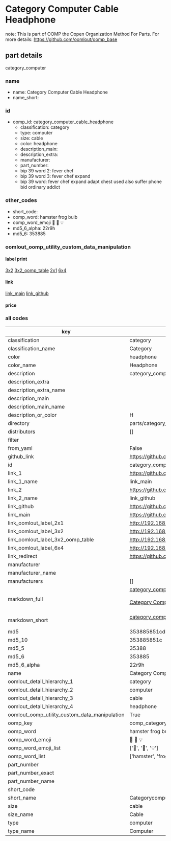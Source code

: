 # Category Computer Cable Headphone  

note: This is part of OOMP the Oopen Organization Method For Parts. For more details: https://github.com/oomlout/oomp_base

##  part details
  



category_computer



### name
* name: Category Computer Cable Headphone
* name_short: 
### id
* oomp_id: category_computer_cable_headphone
  * classification: category
  * type: computer
  * size: cable
  * color: headphone
  * description_main: 
  * description_extra: 
  * manufacturer: 
  * part_number: 
  * bip 39 word 2: fever chef
  * bip 39 word 3: fever chef expand
  * bip 39 word: fever chef expand adapt chest used also suffer phone bid ordinary addict

### other_codes
* short_code: 
* oomp_word: hamster frog bulb
* oomp_word_emoji :hamster: :frog: :bulb:
* md5_6_alpha: 22r9h
* md5_6: 353885






### oomlout_oomp_utility_custom_data_manipulation
#### label print
[3x2](http://192.168.1.245:1112/?label=oomp%2022r9h)
[3x2_oomp_table](http://192.168.1.108:1112/?label=oomp%2022r9h)
[2x1](http://192.168.1.242:1112/?label=oomp%2022r9h)
[6x4](http://192.168.1.55:1112/?label=oomp%2022r9h)    

#### link

[link_main](https://github.com/oomlout/oomlout_oomp_version_1_messy/tree/main/parts/category_computer_cable_headphone) [link_github](https://github.com/oomlout/oomlout_oomp_version_1_messy/tree/main/parts/category_computer_cable_headphone)                             

#### price







### all codes 
| key | value |  
| --- | --- |  
| classification | category |  
| classification_name | Category |  
| color | headphone |  
| color_name | Headphone |  
| description | category_computer |  
| description_extra |  |  
| description_extra_name |  |  
| description_main |  |  
| description_main_name |  |  
| description_or_color | H  |  
| directory | parts/category_computer_cable_headphone |  
| distributors | [] |  
| filter |  |  
| from_yaml | False |  
| github_link | https://github.com/oomlout/oomlout_oomp_part_src/tree/main/parts/category_computer_cable_headphone |  
| id | category_computer_cable_headphone |  
| link_1 | https://github.com/oomlout/oomlout_oomp_version_1_messy/tree/main/parts/category_computer_cable_headphone |  
| link_1_name | link_main |  
| link_2 | https://github.com/oomlout/oomlout_oomp_version_1_messy/tree/main/parts/category_computer_cable_headphone |  
| link_2_name | link_github |  
| link_github | https://github.com/oomlout/oomlout_oomp_version_1_messy/tree/main/parts/category_computer_cable_headphone |  
| link_main | https://github.com/oomlout/oomlout_oomp_version_1_messy/tree/main/parts/category_computer_cable_headphone |  
| link_oomlout_label_2x1 | http://192.168.1.242:1112/?label=oomp%2022r9h |  
| link_oomlout_label_3x2 | http://192.168.1.245:1112/?label=oomp%2022r9h |  
| link_oomlout_label_3x2_oomp_table | http://192.168.1.108:1112/?label=oomp%2022r9h |  
| link_oomlout_label_6x4 | http://192.168.1.55:1112/?label=oomp%2022r9h |  
| link_redirect | https://github.com/oomlout/oomlout_oomp_version_1_messy/tree/main/parts/category_computer_cable_headphone |  
| manufacturer |  |  
| manufacturer_name |  |  
| manufacturers | [] |  
| markdown_full | [category_computer_cable_headphone](none)<br>[](none)<br>[Category Computer Cable Headphone](none)<br><br> |  
| markdown_short | [category_computer_cable_headphone](none)<br><br> |  
| md5 | 353885851cd8a0ebbf13c030a049d2ab |  
| md5_10 | 353885851c |  
| md5_5 | 35388 |  
| md5_6 | 353885 |  
| md5_6_alpha | 22r9h |  
| name | Category Computer Cable Headphone |  
| oomlout_detail_hierarchy_1 | category |  
| oomlout_detail_hierarchy_2 | computer |  
| oomlout_detail_hierarchy_3 | cable |  
| oomlout_detail_hierarchy_4 | headphone |  
| oomlout_oomp_utility_custom_data_manipulation | True |  
| oomp_key | oomp_category_computer_cable_headphone |  
| oomp_word | hamster frog bulb |  
| oomp_word_emoji | :hamster: :frog: :bulb: |  
| oomp_word_emoji_list | [':hamster:', ':frog:', ':bulb:'] |  
| oomp_word_list | ['hamster', 'frog', 'bulb'] |  
| part_number |  |  
| part_number_exact |  |  
| part_number_name |  |  
| short_code |  |  
| short_name | Categorycomputer |  
| size | cable |  
| size_name | Cable |  
| type | computer |  
| type_name | Computer |  
